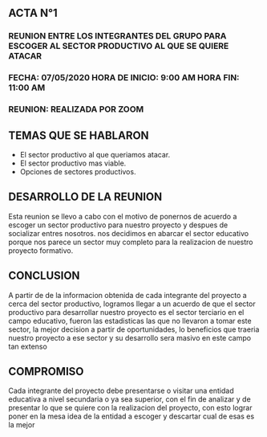 ##		**ACTA N°1**

### REUNION ENTRE LOS INTEGRANTES DEL GRUPO PARA ESCOGER AL SECTOR PRODUCTIVO AL QUE SE QUIERE ATACAR

### FECHA: 07/05/2020  HORA DE INICIO: 9:00 AM  HORA FIN: 11:00 AM

### REUNION: REALIZADA POR ZOOM 

## **TEMAS QUE SE HABLARON**
- El sector productivo al que queriamos atacar.
- El sector productivo mas viable.
- Opciones de sectores productivos.

## **DESARROLLO DE LA REUNION**

Esta reunion se llevo a cabo con el motivo de ponernos de acuerdo a escoger un sector productivo para nuestro proyecto y despues de socializar entres nosotros. nos decidimos en abarcar el sector educativo porque nos parece un sector muy completo para la realizacion de nuestro proyecto formativo.

## **CONCLUSION**
A partir de de la informacion obtenida de cada integrante del proyecto a cerca del sector productivo, logramos llegar a un acuerdo de que el sector productivo para desarrollar nuestro proyecto es el sector terciario en el campo educativo, fueron las estadisticas las que no llevaron  a tomar este sector, la mejor decision a partir de oportunidades, lo beneficios que traeria nuestro proyecto a ese sector y su desarrollo sera masivo en este campo tan extenso

## **COMPROMISO**
Cada integrante del proyecto debe presentarse o visitar una entidad educativa a nivel secundaria o ya sea superior, con el fin  de analizar y de presentar lo que se quiere con la realizacion del proyecto, con esto lograr poner en la mesa idea de la entidad a escoger y descartar cual de esas es la mejor 